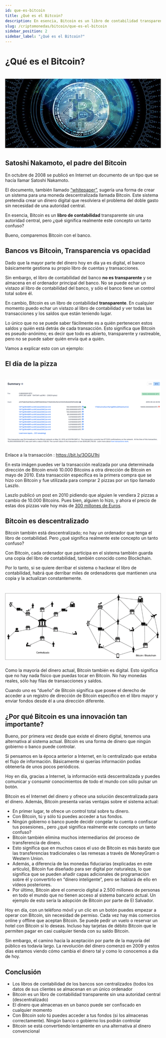 ```yaml
---
id: que-es-bitcoin
title: ¿Qué es el Bitcoin?
description: En esencia, Bitcoin es un libro de contabilidad transparente sin una autoridad central, pero ¿qué significa realmente este concepto?
slug: /criptomonedas/bitcoin/que-es-el-bitcoin
sidebar_position: 2
sidebar_label: "¿Qué es el Bitcoin?"
---
```


# ¿Qué es el Bitcoin?
# ![Logotipo Bitcoin](../../../static/img/guias/bitcoin/bitcoin.jpeg)

## ​Satoshi Nakamoto, el padre del Bitcoin

En octubre de 2008 se publicó en Internet un documento de un tipo que se hacía llamar Satoshi Nakamoto.

El documento, también llamado [“whitepaper”](https://bitcoin.org/files/bitcoin-paper/bitcoin_es_latam.pdf), sugería una forma de crear un sistema para una moneda descentralizada llamada Bitcoin.
Este sistema pretendía crear un dinero digital que resolviera el problema del doble gasto sin necesidad de una autoridad central.

En esencia, Bitcoin es un **libro de contabilidad** transparente sin una autoridad central, pero ¿qué significa realmente este concepto un tanto confuso?

Bueno, comparemos Bitcoin con el banco.

## Bancos vs Bitcoin, Transparencia vs opacidad

Dado que la mayor parte del dinero hoy en día ya es digital, el banco básicamente gestiona su propio libro de cuentas y transacciones.

Sin embargo, el libro de contabilidad del banco **no es transparente** y se almacena en el ordenador principal del banco. No se puede echar un vistazo al libro de contabilidad del banco, y sólo el banco tiene un control total sobre él.

En cambio, Bitcoin es un libro de contabilidad **transparente**. En cualquier momento puedo echar un vistazo al libro de contabilidad y ver todas las transacciones y los saldos que están teniendo lugar.

Lo único que no se puede saber fácilmente es a quién pertenecen estos saldos y quién está detrás de cada transacción. Esto significa que Bitcoin es pseudo-anónimo; es decir que todo es abierto, transparente y rastreable, pero no se puede saber quién envía qué a quién.

Vamos a explicar esto con un ejemplo:

## El día de la pizza

# ![Logotipo Bitcoin](../../../static/img/guias/bitcoin/pizzaday-1200x498.png)
Enlace a la transacción : https://bit.ly/3OGU1hj

En esta imágen puedes ver la transacción realizada por una determinada dirección de Bitcoin envió 10.000 Bitcoins a otra dirección de Bitcoin en mayo de 2010. Esta transacción específica es la primera compra que se hizo con Bitcoin y fue utilizada para comprar 2 pizzas por un tipo llamado Laszlo.

Laszlo publicó un post en 2010 pidiendo que alguien le vendiera 2 pizzas a cambio de 10.000 Bitcoins. Pues bien, alguien lo hizo, y ahora el precio de estas dos pizzas vale hoy más de [300 millones de Euros](https://es.exchangerate.guru/btc/eur/10000/).

## Bitcoin es descentralizado

Bitcoin también está descentralizado; no hay un ordenador que tenga el libro de contabilidad. Pero ¿qué significa realmente este concepto un tanto confuso?

Con Bitcoin, cada ordenador que participa en el sistema también guarda una copia del libro de contabilidad, también conocido como Blockchain.

Por lo tanto, si se quiere derribar el sistema o hackear el libro de contabilidad, habrá que derribar miles de ordenadores que mantienen una copia y la actualizan constantemente.

# ![Bitcoin es descentralizado](../../../static/img/guias/bitcoin/centralizado-nocentralizado.png)

Como la mayoría del dinero actual, Bitcoin también es digital. Esto significa que no hay nada físico que puedas tocar en Bitcoin. No hay monedas reales, sólo hay filas de transacciones y saldos.

Cuando uno es “dueño” de Bitcoin significa que posee el derecho de acceder a un registro de dirección de Bitcoin específico en el libro mayor y enviar fondos desde él a una dirección diferente.

## ¿Por qué Bitcoin es una innovación tan importante?

Bueno, por primera vez desde que existe el dinero digital, tenemos una alternativa al sistema actual. Bitcoin es una forma de dinero que ningún gobierno o banco puede controlar.

Si pensamos en la época anterior a Internet, en lo centralizado que estaba el flujo de información. Básicamente si querías información podías obtenerla de unos pocos periódicos.

Hoy en día, gracias a Internet, la información está descentralizada y puedes comunicar y consumir conocimientos de todo el mundo con sólo pulsar un botón.

Bitcoin es el Internet del dinero y ofrece una solución descentralizada para el dinero. Además, Bitcoin presenta varias ventajas sobre el sistema actual:

* En primer lugar, te ofrece un control total sobre tu dinero.
* Con Bitcoin, tú y sólo tú puedes acceder a tus fondos.
* Ningún gobierno o banco puede decidir congelar tu cuenta o confiscar tus posesiones., pero ¿qué significa realmente este concepto un tanto confuso?
* Bitcoin también elimina muchos intermediarios del proceso de transferencia de dinero.
* Esto significa que en muchos casos el uso de Bitcoin es más barato que las transferencias tradicionales o las remesas a través de MoneyGram o Western Union.
* Además, a diferencia de las monedas fiduciarias (explicadas en este artículo), Bitcoin fue diseñado para ser digital por naturaleza, lo que significa que se pueden añadir capas adicionales de programación sobre él y convertirlo en “dinero inteligente”, pero se hablará de ello en vídeos posteriores.
* Por último, Bitcoin abre el comercio digital a 2.500 millones de personas en todo el mundo que no tienen acceso al sistema bancario actual. Un ejemplo de esto sería la adopción de Bitcoin por parte de El Salvador.

Hoy en día, con un teléfono móvil y un clic en un botón puedes empezar a operar con Bitcoin, sin necesidad de permiso. Cada vez hay más comercios online y offline que aceptan Bitcoin. Se puede pedir un vuelo o reservar un hotel con Bitcoin si lo deseas.
Incluso hay tarjetas de débito Bitcoin que le permiten pagar en casi cualquier tienda con su saldo Bitcoin.

Sin embargo, el camino hacia la aceptación por parte de la mayoría del público es todavía largo. La revolución del dinero comenzó en 2009 y estos días estamos viendo cómo cambia el dinero tal y como lo conocemos a día de hoy.

## Conclusión
* Los libros de contabilidad de los bancos son centralizados (todos los datos de sus clientes se almacenan en un único ordenador
* Bitcoin es un libro de contabilidad transparente sin una autoridad central (descentralizado)
* El dinero que almacenas en un banco puede ser confiscado en cualquier momento
* Con Bitcoin solo tú puedes acceder a tus fondos (si los almacenas correctamente). Ningún banco o gobierno los podrán controlar
* Bitcoin se está convertiendo lentamente en una alternativa al dinero convencional
